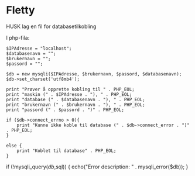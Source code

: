 # Fletty

HUSK lag en fil for databasetilkobling

I php-fila: 

	$IPAdresse = "localhost"; 
	$databasenavn = "";
	$brukernavn = "";
	$passord = "";
	
	$db = new mysqli($IPAdresse, $brukernavn, $passord, $databasenavn);
	$db->set_charset('utf8mb4');

	print "Prøver å opprette kobling til " . PHP_EOL;
	print "maskin (" . $IPAdresse . "), " . PHP_EOL;
	print "database (" . $databasenavn . "), " . PHP_EOL;
	print "brukernavn (" . $brukernavn . "), " . PHP_EOL;
	print "passord (" . $passord . ")" . PHP_EOL;

	if ($db->connect_errno > 0){
		print "Kunne ikke koble til database (" . $db->connect_error . ")" . PHP_EOL;
	}
	
	else {
		print "Koblet til database" . PHP_EOL;
	}
	

	
if	(!mysqli_query($db,$sql))
  {
  echo("Error description: " . mysqli_error($db));
  }
	

